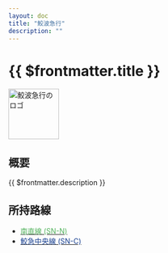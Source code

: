 ```yaml
---
layout: doc
title: "鮫波急行"
description: ""
---
```


# {{ $frontmatter.title }}
<img src="/img/company/SNKlogo.webp" alt="鮫波急行のロゴ" width="100px">

## 概要
{{ $frontmatter.description }}

## 所持路線
- [<span style="color: #54B35E">南直線 (SN-N)</span>](/company/samekyu/line/nanchokusen.md)
- [<span style="color: #194191">鮫急中央線 (SN-C)</span>](/company/samekyu/line/chuosen.md)